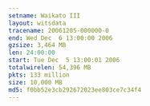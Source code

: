 ```yaml
---
setname: Waikato III
layout: witsdata
tracename: 20061205-000000-0
end: Wed Dec  6 13:00:00 2006
gzsize: 3,464 MB
len: 24:00:00
start: Tue Dec  5 13:00:01 2006
totalwirelen: 54,396 MB
pkts: 133 million
size: 10,000 MB
md5: f0bb52e3cb292672023ee803ce7c34f4
---
```

